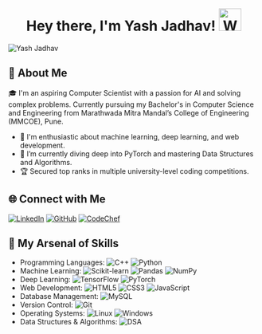 <h1 align="center"> Hey there, I'm Yash Jadhav! <img src="https://raw.githubusercontent.com/nixin72/nixin72/master/wave.gif" 
         alt="Waving hand animated gif"
         height="45"
         width="45" /></h1>

<p align="left"> <img src="https://komarev.com/ghpvc/?username=theyashjadhav&label=Profile%20Views&color=blue&style=plastic" alt="Yash Jadhav" /> </p>

## 🚀 About Me

🎓 I'm an aspiring Computer Scientist with a passion for AI and solving complex problems. Currently pursuing my Bachelor's in Computer Science and Engineering from Marathwada Mitra Mandal’s College of Engineering (MMCOE), Pune.

- 🔭 I'm enthusiastic about machine learning, deep learning, and web development.
- 🌱 I’m currently diving deep into PyTorch and mastering Data Structures and Algorithms.
- 🏆 Secured top ranks in multiple university-level coding competitions.

## 🌐 Connect with Me

[![LinkedIn](https://img.shields.io/badge/LinkedIn-0077B5?style=for-the-badge&logo=linkedin&logoColor=white)](https://www.linkedin.com/in/theyashjadhav/)
[![GitHub](https://img.shields.io/badge/GitHub-181717?style=for-the-badge&logo=github&logoColor=white)](https://github.com/theyashjadhav)
[![CodeChef](https://img.shields.io/badge/CodeChef-5B4638?style=for-the-badge&logo=codechef&logoColor=white)](https://www.codechef.com/users/yashjadhav)


## 🔧 My Arsenal of Skills

- Programming Languages: ![C++](https://img.shields.io/badge/C++-00599C?style=flat-square&logo=c%2B%2B&logoColor=white) ![Python](https://img.shields.io/badge/Python-3776AB?style=flat-square&logo=python&logoColor=white)
- Machine Learning: ![Scikit-learn](https://img.shields.io/badge/Scikit_Learn-F7931E?style=flat-square&logo=scikit-learn&logoColor=white) ![Pandas](https://img.shields.io/badge/Pandas-150458?style=flat-square&logo=pandas&logoColor=white) ![NumPy](https://img.shields.io/badge/NumPy-013243?style=flat-square&logo=numpy&logoColor=white)
- Deep Learning: ![TensorFlow](https://img.shields.io/badge/TensorFlow-FF6F00?style=flat-square&logo=tensorflow&logoColor=white) ![PyTorch](https://img.shields.io/badge/PyTorch-EE4C2C?style=flat-square&logo=pytorch&logoColor=white)
- Web Development: ![HTML5](https://img.shields.io/badge/HTML5-E34F26?style=flat-square&logo=html5&logoColor=white) ![CSS3](https://img.shields.io/badge/CSS3-1572B6?style=flat-square&logo=css3&logoColor=white) ![JavaScript](https://img.shields.io/badge/JavaScript-F7DF1E?style=flat-square&logo=javascript&logoColor=black)
- Database Management: ![MySQL](https://img.shields.io/badge/MySQL-4479A1?style=flat-square&logo=mysql&logoColor=white) 
- Version Control: ![Git](https://img.shields.io/badge/Git-F05032?style=flat-square&logo=git&logoColor=white)
- Operating Systems: ![Linux](https://img.shields.io/badge/Linux-FCC624?style=flat-square&logo=linux&logoColor=black) ![Windows](https://img.shields.io/badge/Windows-0078D6?style=flat-square&logo=windows&logoColor=white)
- Data Structures & Algorithms: ![DSA](https://img.shields.io/badge/Data_Structures_%26_Algorithms-555555?style=flat-square)
